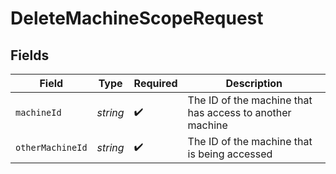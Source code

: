 # DeleteMachineScopeRequest


## Fields

| Field                                                    | Type                                                     | Required                                                 | Description                                              |
| -------------------------------------------------------- | -------------------------------------------------------- | -------------------------------------------------------- | -------------------------------------------------------- |
| `machineId`                                              | *string*                                                 | :heavy_check_mark:                                       | The ID of the machine that has access to another machine |
| `otherMachineId`                                         | *string*                                                 | :heavy_check_mark:                                       | The ID of the machine that is being accessed             |